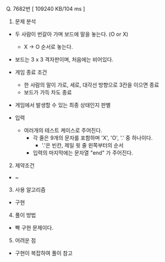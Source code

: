 Q. 7682번 [ 109240 KB/104 ms ]

1. 문제 분석
- 두 사람이 번갈아 가며 보드에 말을 놓는다. (O or X)
  - X -> O 순서로 놓는다.
- 보드는 3 x 3 격자판이며, 처음에는 비어있다.
- 게임 종료 조건
  - 한 사람의 말이 가로, 세로, 대각선 방향으로 3칸을 이으면 종료
  - 보드가 가득 차도 종료
- 게임에서 발생할 수 있는 최종 상태인지 판별

- 입력
  - 여러개의 테스트 케이스로 주어진다.
    - 각 줄은 9개의 문자를 포함하며 'X', 'O', '.' 중 하나이다. 
      - '.'은 빈칸, 제일 윗 줄 왼쪽부터의 순서 
    - 입력의 마지막에는 문자열 "end" 가 주어진다.

2. 제약조건
- ~

3. 사용 알고리즘
- 구현

4. 풀이 방법
- 빡 구현 문제이다.

5. 어려운 점
- 구현이 복잡하여 풀이 참고